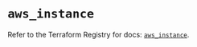 # `aws_instance`

Refer to the Terraform Registry for docs: [`aws_instance`](https://registry.terraform.io/providers/hashicorp/aws/6.3.0/docs/resources/instance).
